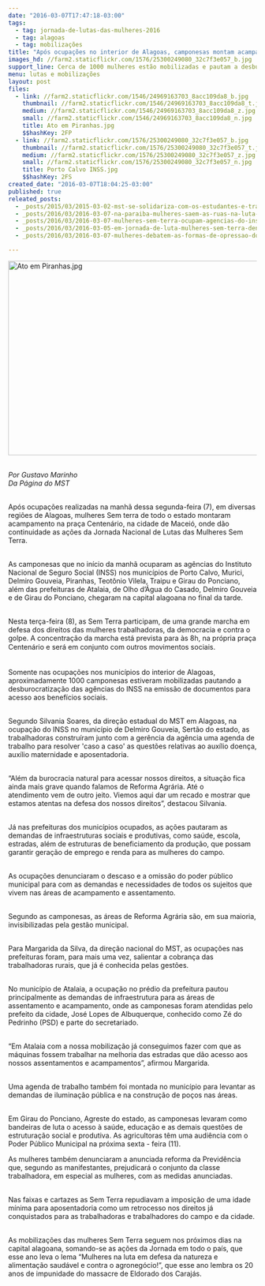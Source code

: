 ```yaml
---
date: "2016-03-07T17:47:18-03:00"
tags:
  - tag: jornada-de-lutas-das-mulheres-2016
  - tag: alagoas
  - tag: mobilizações
title: "Após ocupações no interior de Alagoas, camponesas montam acampamento em Maceió"
images_hd: //farm2.staticflickr.com/1576/25300249080_32c7f3e057_b.jpg
support_line: Cerca de 1000 mulheres estão mobilizadas e pautam a desburocratização das agências do INSS na emissão de documentos para acesso aos benefícios sociais.
menu: lutas e mobilizações
layout: post
files:
  - link: //farm2.staticflickr.com/1546/24969163703_8acc109da8_b.jpg
    thumbnail: //farm2.staticflickr.com/1546/24969163703_8acc109da8_t.jpg
    medium: //farm2.staticflickr.com/1546/24969163703_8acc109da8_z.jpg
    small: //farm2.staticflickr.com/1546/24969163703_8acc109da8_n.jpg
    title: Ato em Piranhas.jpg
    $$hashKey: 2FP
  - link: //farm2.staticflickr.com/1576/25300249080_32c7f3e057_b.jpg
    thumbnail: //farm2.staticflickr.com/1576/25300249080_32c7f3e057_t.jpg
    medium: //farm2.staticflickr.com/1576/25300249080_32c7f3e057_z.jpg
    small: //farm2.staticflickr.com/1576/25300249080_32c7f3e057_n.jpg
    title: Porto Calvo INSS.jpg
    $$hashKey: 2FS
created_date: "2016-03-07T18:04:25-03:00"
published: true
releated_posts:
  - _posts/2015/03/2015-03-02-mst-se-solidariza-com-os-estudantes-e-trabalhadores-em-luta-de-alagoas.md
  - _posts/2016/03/2016-03-07-na-paraiba-mulheres-saem-as-ruas-na-luta-em-defesa-da-alimentacao-saudavel.md
  - _posts/2016/03/2016-03-07-mulheres-sem-terra-ocupam-agencias-do-inss-em-alagoas.md
  - _posts/2016/03/2016-03-05-em-jornada-de-luta-mulheres-sem-terra-denunciam-o-agronegocio.md
  - _posts/2016/03/2016-03-07-mulheres-debatem-as-formas-de-opressao-do-capital-no-campo.md

---
```

<p><img alt="Ato em Piranhas.jpg" height="394" src="//farm2.staticflickr.com/1546/24969163703_8acc109da8_b.jpg" width="700" /></p>

<p><br />
<em>Por Gustavo Marinho<br />
Da P&aacute;gina do MST</em></p>

<p><br />
Ap&oacute;s ocupa&ccedil;&otilde;es realizadas na manh&atilde; dessa segunda-feira (7),&nbsp;em diversas regi&otilde;es de Alagoas, mulheres Sem terra&nbsp;de todo o estado montaram acampamento na pra&ccedil;a Centen&aacute;rio, na cidade de Macei&oacute;, onde d&atilde;o continuidade as a&ccedil;&otilde;es da Jornada Nacional de Lutas das Mulheres Sem Terra.</p>

<p><br />
As camponesas que no in&iacute;cio da manh&atilde; ocuparam as ag&ecirc;ncias do Instituto Nacional de Seguro Social (INSS) nos munic&iacute;pios de Porto Calvo, Murici, Delmiro Gouveia, Piranhas, Teot&ocirc;nio Vilela, Traipu e Girau do Ponciano, al&eacute;m das prefeituras de Atalaia, de Olho d&rsquo;&Aacute;gua do Casado, Delmiro Gouveia e de Girau do Ponciano, chegaram na capital alagoana no final da tarde.</p>

<p><br />
Nesta ter&ccedil;a-feira (8), as Sem Terra&nbsp;participam, de uma grande marcha em defesa dos direitos das mulheres trabalhadoras, da democracia e contra o golpe. A concentra&ccedil;&atilde;o da marcha est&aacute; prevista para &agrave;s 8h, na pr&oacute;pria pra&ccedil;a Centen&aacute;rio e ser&aacute; em<span style="line-height: 20.8px;">&nbsp;conjunto com outros movimentos sociais.</span></p>

<p><br />
Somente nas ocupa&ccedil;&otilde;es nos munic&iacute;pios do interior de Alagoas, aproximadamente 1000 camponesas estiveram mobilizadas pautando a desburocratiza&ccedil;&atilde;o das ag&ecirc;ncias do INSS na emiss&atilde;o de documentos para acesso aos benef&iacute;cios sociais.</p>

<p><br />
Segundo Silvania Soares, da dire&ccedil;&atilde;o estadual do MST em Alagoas, na ocupa&ccedil;&atilde;o do INSS no munic&iacute;pio de Delmiro Gouveia, Sert&atilde;o do estado, as trabalhadoras constru&iacute;ram junto com a ger&ecirc;ncia da ag&ecirc;ncia uma agenda de trabalho para resolver &#39;caso a caso&#39; as quest&otilde;es relativas ao aux&iacute;lio doen&ccedil;a, aux&iacute;lio maternidade e aposentadoria.</p>

<p><br />
&ldquo;Al&eacute;m da burocracia natural para acessar nossos direitos, a situa&ccedil;&atilde;o fica ainda mais grave quando&nbsp;falamos&nbsp;de Reforma Agr&aacute;ria. At&eacute; o atendimento&nbsp;vem de outro jeito. Viemos aqui&nbsp;dar um recado e mostrar que estamos atentas na defesa dos nossos direitos&rdquo;, destacou Silvania.</p>

<p><br />
J&aacute; nas prefeituras dos munic&iacute;pios ocupados, as a&ccedil;&otilde;es pautaram as demandas de infraestruturas sociais e produtivas, como sa&uacute;de, escola, estradas, al&eacute;m de estruturas de&nbsp;beneficiamento da produ&ccedil;&atilde;o, que possam garantir gera&ccedil;&atilde;o de emprego e renda para as mulheres do campo.</p>

<p><br />
As ocupa&ccedil;&otilde;es denunciaram o descaso e a omiss&atilde;o do poder p&uacute;blico municipal para com as demandas e necessidades de todos os sujeitos que vivem nas &aacute;reas de acampamento e assentamento.</p>

<p><br />
Segundo as camponesas, as &aacute;reas de Reforma Agr&aacute;ria s&atilde;o, em sua maioria, invisibilizadas pela gest&atilde;o municipal.</p>

<p><br />
Para Margarida da Silva, da dire&ccedil;&atilde;o nacional do MST, as ocupa&ccedil;&otilde;es nas prefeituras foram,&nbsp;para mais uma vez, salientar a cobran&ccedil;a das trabalhadoras rurais, que j&aacute; &eacute; conhecida pelas gest&otilde;es.</p>

<p><br />
No munic&iacute;pio de Atalaia, a ocupa&ccedil;&atilde;o no pr&eacute;dio da prefeitura pautou principalmente as demandas de infraestrutura para as &aacute;reas de assentamento e acampamento, onde as camponesas foram atendidas pelo prefeito da cidade, Jos&eacute; Lopes de Albuquerque, conhecido como Z&eacute; do Pedrinho (PSD) e parte do secretariado.</p>

<p><br />
&ldquo;Em Atalaia com a nossa mobiliza&ccedil;&atilde;o&nbsp;j&aacute; conseguimos fazer com que as m&aacute;quinas fossem trabalhar na melhoria das estradas que d&atilde;o acesso aos nossos assentamentos e acampamentos&rdquo;, afirmou Margarida.</p>

<p><br />
Uma agenda de trabalho tamb&eacute;m foi montada no munic&iacute;pio para levantar as demandas de ilumina&ccedil;&atilde;o p&uacute;blica e na constru&ccedil;&atilde;o de po&ccedil;os nas &aacute;reas.</p>

<p><br />
Em Girau do Ponciano, Agreste do estado, as camponesas levaram como bandeiras de luta o acesso &agrave; sa&uacute;de, educa&ccedil;&atilde;o e as demais quest&otilde;es de estrutura&ccedil;&atilde;o social e produtiva. As agricultoras t&ecirc;m uma audi&ecirc;ncia com o Poder P&uacute;blico Municipal na pr&oacute;xima sexta - feira (11).</p>

<p>As mulheres&nbsp;tamb&eacute;m denunciaram a anunciada reforma da Previd&ecirc;ncia que, segundo as manifestantes, prejudicar&aacute; o conjunto da classe trabalhadora, em especial as mulheres, com as medidas anunciadas.</p>

<p><br />
Nas faixas e cartazes as Sem Terra repudiavam a imposi&ccedil;&atilde;o de uma idade m&iacute;nima para aposentadoria como um retrocesso nos direitos j&aacute; conquistados para as trabalhadoras e trabalhadores do campo e da cidade.</p>

<p><br />
As mobiliza&ccedil;&otilde;es das mulheres Sem Terra seguem nos pr&oacute;ximos dias na capital alagoana, somando-se as a&ccedil;&otilde;es da Jornada em todo o pa&iacute;s, que esse ano leva o lema &ldquo;Mulheres na luta em defesa da natureza e alimenta&ccedil;&atilde;o saud&aacute;vel e contra o agroneg&oacute;cio!&rdquo;, que esse ano lembra os 20 anos de impunidade do massacre de Eldorado dos Caraj&aacute;s.</p>
